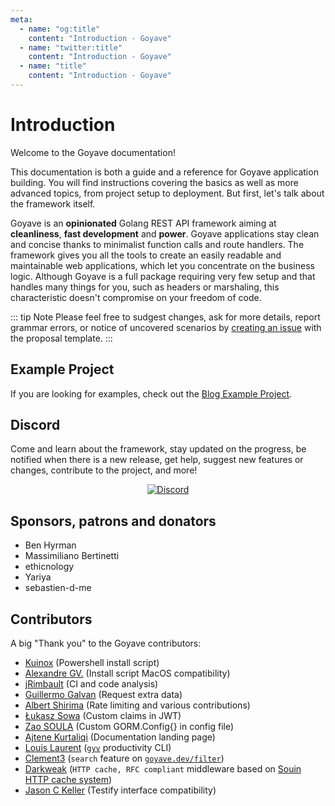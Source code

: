 ```yaml
---
meta:
  - name: "og:title"
    content: "Introduction - Goyave"
  - name: "twitter:title"
    content: "Introduction - Goyave"
  - name: "title"
    content: "Introduction - Goyave"
---
```


# Introduction

Welcome to the Goyave documentation!

This documentation is both a guide and a reference for Goyave application building. You will find instructions covering the basics as well as more advanced topics, from project setup to deployment. But first, let's talk about the framework itself.

Goyave is an **opinionated** Golang REST API framework aiming at **cleanliness**, **fast development** and **power**. Goyave applications stay clean and concise thanks to minimalist function calls and route handlers. The framework gives you all the tools to create an easily readable and maintainable web applications, which let you concentrate on the business logic. Although Goyave is a full package requiring very few setup and that handles many things for you, such as headers or marshaling, this characteristic doesn't compromise on your freedom of code.

::: tip Note
Please feel free to sudgest changes, ask for more details, report grammar errors, or notice of uncovered scenarios by [creating an issue](https://github.com/go-goyave/goyave/issues/new/choose) with the proposal template.
:::

## Example Project

If you are looking for examples, check out the [Blog Example Project](https://github.com/go-goyave/goyave-blog-example).

## Discord

Come and learn about the framework, stay updated on the progress, be notified when there is a new release, get help, suggest new features or changes, contribute to the project, and more!

<p align="center">
  <a href="https://discord.gg/mfemDMc">
    <img src="https://discord.com/api/guilds/744264895209537617/widget.png?style=banner2" alt="Discord">
  </a>
</p>

## Sponsors, patrons and donators

- Ben Hyrman
- Massimiliano Bertinetti
- ethicnology
- Yariya
- sebastien-d-me

## Contributors

A big "Thank you" to the Goyave contributors:

- [Kuinox](https://github.com/Kuinox) (Powershell install script)
- [Alexandre GV.](https://github.com/alexandregv) (Install script MacOS compatibility)
- [jRimbault](https://github.com/jRimbault) (CI and code analysis)
- [Guillermo Galvan](https://github.com/gmgalvan) (Request extra data)
- [Albert Shirima](https://github.com/agbaraka) (Rate limiting and various contributions)
- [Łukasz Sowa](https://github.com/Morishiri) (Custom claims in JWT)
- [Zao SOULA](https://github.com/zaosoula) (Custom GORM.Config{} in config file)
- [Ajtene Kurtaliqi](https://github.com/akurtaliqi) (Documentation landing page)
- [Louis Laurent](https://github.com/ulphidius) ([`gyv`](https://github.com/go-goyave/gyv) productivity CLI)
- [Clement3](https://github.com/Clement3) (`search` feature on [`goyave.dev/filter`](https://github.com/go-goyave/filter))
- [Darkweak](https://github.com/darkweak) (`HTTP cache, RFC compliant` middleware based on [Souin HTTP cache system](https://github.com/darkweak/souin))
- [Jason C Keller](https://github.com/imuni4fun) (Testify interface compatibility)

